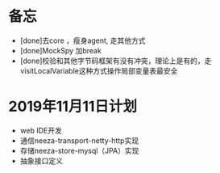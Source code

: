 # 备忘
- [done]去core  ，瘦身agent, 走其他方式
- [done]MockSpy 加break
- [done]校验和其他字节码框架有没有冲突，理论上是有的，走visitLocalVariable这种方式操作局部变量表最安全

# 2019年11月11日计划
- web IDE开发
- 通信neeza-transport-netty-http实现
- 存储neeza-store-mysql（JPA）实现
- 抽象接口定义
